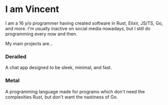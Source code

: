 # I am Vincent

I am a 16 y/o programmer having created software in Rust, Elixir, JS/TS, Go, and more. I'm usually inactive on social media nowadays, but I still do programming every now and then.

My main projects are...

### Derailed

A chat app designed to be sleek, minimal, and fast.

### Metal

A programming language made for programs which don't need the complexities Rust, but don't want the nastiness of Go.

